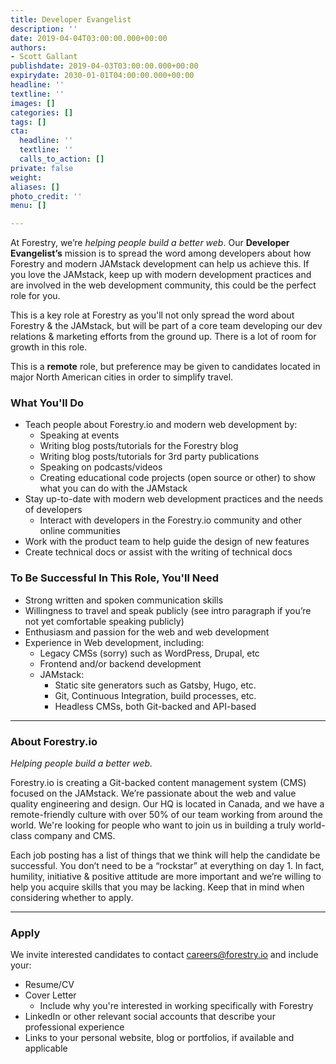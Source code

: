 ```yaml
---
title: Developer Evangelist
description: ''
date: 2019-04-04T03:00:00.000+00:00
authors:
- Scott Gallant
publishdate: 2019-04-03T03:00:00.000+00:00
expirydate: 2030-01-01T04:00:00.000+00:00
headline: ''
textline: ''
images: []
categories: []
tags: []
cta:
  headline: ''
  textline: ''
  calls_to_action: []
private: false
weight: 
aliases: []
photo_credit: ''
menu: []

---
```

At Forestry, we’re _helping people build a better web_. Our **Developer Evangelist’s** mission is to spread the word among developers about how Forestry and modern JAMstack development can help us achieve this. If you love the JAMstack, keep up with modern development practices and are involved in the web development community, this could be the perfect role for you.

This is a key role at Forestry as you'll not only spread the word about Forestry & the JAMstack, but will be part of a core team developing our dev relations & marketing efforts from the ground up. There is a lot of room for growth in this role.

This is a **remote** role, but preference may be given to candidates located in major North American cities in order to simplify travel.
<!--more-->

### What You'll Do

* Teach people about Forestry.io and modern web development by:
  * Speaking at events
  * Writing blog posts/tutorials for the Forestry blog
  * Writing blog posts/tutorials for 3rd party publications
  * Speaking on podcasts/videos
  * Creating educational code projects (open source or other) to show what you can do with the JAMstack
* Stay up-to-date with modern web development practices and the needs of developers
  * Interact with developers in the Forestry.io community and other online communities
* Work with the product team to help guide the design of new features
* Create technical docs or assist with the writing of technical docs

### To Be Successful In This Role, You'll Need

* Strong written and spoken communication skills
* Willingness to travel and speak publicly (see intro paragraph if you’re not yet comfortable speaking publicly)
* Enthusiasm and passion for the web and web development
* Experience in Web development, including:
  * Legacy CMSs (sorry) such as WordPress, Drupal, etc
  * Frontend and/or backend development
  * JAMstack:
    * Static site generators such as Gatsby, Hugo, etc.
    * Git, Continuous Integration, build processes, etc.
    * Headless CMSs, both Git-backed and API-based

***

### About Forestry.io

_Helping people build a better web._

Forestry.io is creating a Git-backed content management system (CMS) focused on the JAMstack. We’re passionate about the web and value quality engineering and design. Our HQ is located in Canada, and we have a remote-friendly culture with over 50% of our team working from around the world. We're looking for people who want to join us in building a truly world-class company and CMS.

Each job posting has a list of things that we think will help the candidate be successful. You don’t need to be a “rockstar” at everything on day 1. In fact, humility, initiative & positive attitude are more important and we’re willing to help you acquire skills that you may be lacking. Keep that in mind when considering whether to apply.

***

### Apply

We invite interested candidates to contact [careers@forestry.io](mailto:careers@forestry.io) and include your:

* Resume/CV
* Cover Letter
  * Include why you're interested in working specifically with Forestry
* LinkedIn or other relevant social accounts that describe your professional experience
* Links to your personal website, blog or portfolios, if available and applicable